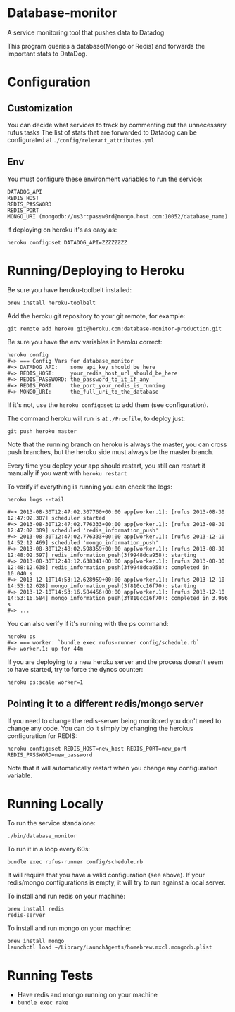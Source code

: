 Database-monitor
==================

A service monitoring tool that pushes data to Datadog

This program queries a database(Mongo or Redis) and forwards the important stats to DataDog.


Configuration
=============

Customization
----

You can decide what services to track by commenting out the unnecessary rufus tasks
The list of stats that are forwarded to Datadog can be configurated at
`./config/relevant_attributes.yml`


Env
-----

You must configure these environment variables to run the service:

```
DATADOG_API
REDIS_HOST
REDIS_PASSWORD
REDIS_PORT
MONGO_URI (mongodb://us3r:passw0rd@mongo.host.com:10052/database_name)
```

if deploying on heroku it's as easy as:

```shell
heroku config:set DATADOG_API=ZZZZZZZZ
```

Running/Deploying to Heroku
==========

Be sure you have heroku-toolbelt installed:

```shell
brew install heroku-toolbelt
```

Add the heroku git repository to your git remote, for example:

```shell
git remote add heroku git@heroku.com:database-monitor-production.git
```

Be sure you have the env variables in heroku correct:

```shell
heroku config
#=> === Config Vars for database_monitor
#=> DATADOG_API:    some_api_key_should_be_here
#=> REDIS_HOST:     your_redis_host_url_should_be_here
#=> REDIS_PASSWORD: the_password_to_it_if_any
#=> REDIS_PORT:     the_port_your_redis_is_running
#=> MONGO_URI:      the_full_uri_to_the_database

```

If it's not, use the `heroku config:set` to add them (see configuration).

The command heroku will run is at `./Procfile`, to deploy just:

```shell
git push heroku master
```

Note that the running branch on heroku is always the master, you can
cross push branches, but the heroku side must always be the master branch.

Every time you deploy your app should restart, you still can restart it manually
if you want with `heroku restart`

To verify if everything is running you can check the logs:

```shell
heroku logs --tail

#=> 2013-08-30T12:47:02.307760+00:00 app[worker.1]: [rufus 2013-08-30 12:47:02.307] scheduler started
#=> 2013-08-30T12:47:02.776333+00:00 app[worker.1]: [rufus 2013-08-30 12:47:02.309] scheduled 'redis_information_push'
#=> 2013-08-30T12:47:02.776333+00:00 app[worker.1]: [rufus 2013-12-10 14:52:12.469] scheduled 'mongo_information_push'
#=> 2013-08-30T12:48:02.598359+00:00 app[worker.1]: [rufus 2013-08-30 12:48:02.597] redis_information_push(3f9948dca958): starting
#=> 2013-08-30T12:48:12.638341+00:00 app[worker.1]: [rufus 2013-08-30 12:48:12.638] redis_information_push(3f9948dca958): completed in 10.040 s
#=> 2013-12-10T14:53:12.628959+00:00 app[worker.1]: [rufus 2013-12-10 14:53:12.628] mongo_information_push(3f810cc16f70): starting
#=> 2013-12-10T14:53:16.584456+00:00 app[worker.1]: [rufus 2013-12-10 14:53:16.584] mongo_information_push(3f810cc16f70): completed in 3.956 s
#=> ...
```

You can also verify if it's running with the ps command:

```shell
heroku ps
#=> === worker: `bundle exec rufus-runner config/schedule.rb`
#=> worker.1: up for 44m
```

If you are deploying to a new heroku server and the process doesn't seem to have started,
try to force the dynos counter:

```shell
heroku ps:scale worker=1
```

Pointing it to a different redis/mongo server
-----

If you need to change the redis-server being monitored you don't need to change any code.
You can do it simply by changing the herokus configuration for REDIS:

```shell
heroku config:set REDIS_HOST=new_host REDIS_PORT=new_port REDIS_PASSWORD=new_password
```
Note that it will automatically restart when you change any configuration variable.


Running Locally
==========

To run the service standalone:

```shell
./bin/database_monitor
```

To run it in a loop every 60s:

```shell
bundle exec rufus-runner config/schedule.rb
```

It will require that you have a valid configuration (see above).
If your redis/mongo configurations is empty, it will try to run against
a local server.

To install and run redis on your machine:

```shell
brew install redis
redis-server
```

To install and run mongo on your machine:

```shell
brew install mongo
launchctl load ~/Library/LaunchAgents/homebrew.mxcl.mongodb.plist
```

Running Tests
=============

* Have redis and mongo running on your machine
* `bundle exec rake`

